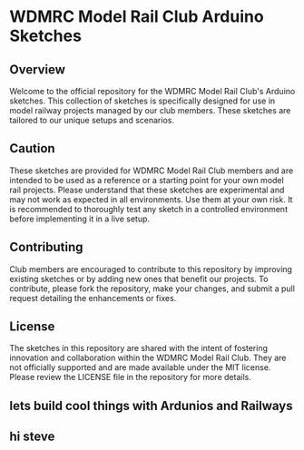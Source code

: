 # WDMRC Model Rail Club Arduino Sketches

## Overview
Welcome to the official repository for the WDMRC Model Rail Club's Arduino sketches. This collection of sketches is specifically designed for use in model railway projects managed by our club members. These sketches are tailored to our unique setups and scenarios.

## Caution
These sketches are provided for WDMRC Model Rail Club members and are intended to be used as a reference or a starting point for your own model rail projects. Please understand that these sketches are experimental and may not work as expected in all environments. Use them at your own risk. It is recommended to thoroughly test any sketch in a controlled environment before implementing it in a live setup.

## Contributing
Club members are encouraged to contribute to this repository by improving existing sketches or by adding new ones that benefit our projects. To contribute, please fork the repository, make your changes, and submit a pull request detailing the enhancements or fixes.

## License
The sketches in this repository are shared with the intent of fostering innovation and collaboration within the WDMRC Model Rail Club. They are not officially supported and are made available under the MIT license. Please review the LICENSE file in the repository for more details.

## lets build cool things with Ardunios and Railways #################################

## hi steve ##
